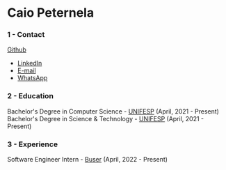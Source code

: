 # Caio Peternela
### 1 - Contact

<!-- * [Github](https://github.com/caiopeternela) -->
<a href="https://github.com/caiopeternela" target="_blank">Github</a>
* [LinkedIn](https://www.linkedin.com/in/caiopeternela/)
* [E-mail](mailto:caiopeternela.dev@gmail.com)
* [WhatsApp](https://wa.me/5512997580849)

### 2 - Education

Bachelor's Degree in Computer Science - [UNIFESP](https://www.unifesp.br/) (April, 2021 - Present)<br>
Bachelor's Degree in Science & Technology - [UNIFESP](https://www.unifesp.br/) (April, 2021 - Present)

### 3 - Experience

Software Engineer Intern - [Buser](https://www.buser.com.br) (April, 2022 - Present)
